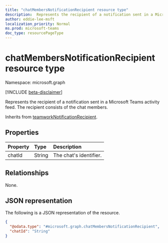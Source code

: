 ```yaml
---
title: "chatMembersNotificationRecipient resource type"
description:  Represents the recipient of a notification sent in a Microsoft Teams activity feed. The recipient consists of the chat members.
author: eddie-lee-msft
localization_priority: Normal
ms.prod: microsoft-teams
doc_type: resourcePageType
---
```


# chatMembersNotificationRecipient resource type

Namespace: microsoft.graph

[!INCLUDE [beta-disclaimer](../../includes/beta-disclaimer.md)]

Represents the recipient of a notification sent in a Microsoft Teams activity feed. The recipient consists of the chat members.

Inherits from [teamworkNotificationRecipient](teamworknotificationrecipient.md).

## Properties
|Property|Type|Description|
|:---|:---|:---|
|chatId|String|The chat's identifier.|

## Relationships
None.

## JSON representation
The following is a JSON representation of the resource.
<!-- {
  "blockType": "resource",
  "@odata.type": "microsoft.graph.chatMembersNotificationRecipient"
}
-->

``` json
{
  "@odata.type": "#microsoft.graph.chatMembersNotificationRecipient",
  "chatId": "String"
}
```

